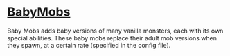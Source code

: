 # [BabyMobs](https://sites.google.com/site/furglsmods/baby-mobs)
Baby Mobs adds baby versions of many vanilla monsters, each with its own special abilities. These baby mobs replace their adult mob versions when they spawn, at a certain rate (specified in the config file).
